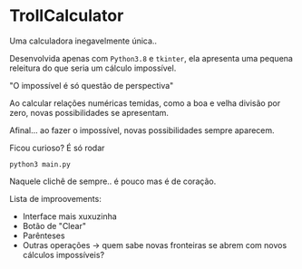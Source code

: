 # TrollCalculator

Uma calculadora inegavelmente única..

Desenvolvida apenas com `Python3.8` e `tkinter`, ela apresenta uma pequena releitura do que seria um cálculo impossível.

"O impossível é só questão de perspectiva"

Ao calcular relações numéricas temidas, como a boa e velha divisão por zero, novas possibilidades se apresentam.

Afinal... ao fazer o impossível, novas possibilidades sempre aparecem.

Ficou curioso? É só rodar

```
python3 main.py
```

Naquele clichê de sempre.. é pouco mas é de coração.

Lista de improovements:
  - Interface mais xuxuzinha
  - Botão de "Clear"
  - Parênteses
  - Outras operações -> quem sabe novas fronteiras se abrem com novos cálculos impossíveis?
  
  

